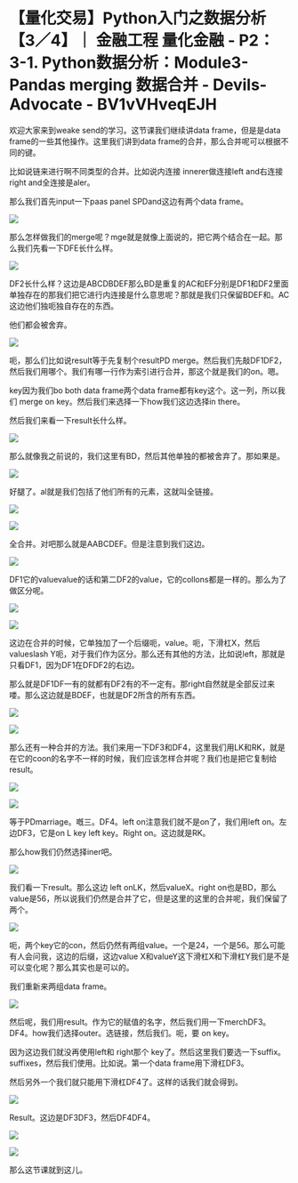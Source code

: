 # 【量化交易】Python入门之数据分析【3／4】｜ 金融工程 量化金融 - P2：3-1. Python数据分析：Module3-Pandas merging 数据合并 - Devils-Advocate - BV1vVHveqEJH

欢迎大家来到weake send的学习。这节课我们继续讲data frame，但是是data frame的一些其他操作。这里我们讲到data frame的合并，那么合并呢可以根据不同的键。

比如说链来进行啊不同类型的合并。比如说内连接 innerer做连接left and右连接right and全连接是aler。

那么我们首先input一下paas panel SPDand这边有两个data frame。

![](img/6e8c2113b6be5189d27504cdeeb09093_1.png)

那么怎样做我们的merge呢？mge就是就像上面说的，把它两个结合在一起。那么我们先看一下DFE长什么样。



![](img/6e8c2113b6be5189d27504cdeeb09093_3.png)

DF2长什么样？这边是ABCDBDEF那么BD是重复的AC和EF分别是DF1和DF2里面单独存在的那我们把它进行内连接是什么意思呢？那就是我们只保留BDEF和。AC这边他们独呃独自存在的东西。

他们都会被舍弃。

![](img/6e8c2113b6be5189d27504cdeeb09093_5.png)

呃，那么们比如说result等于先复制个resultPD merge。然后我们先敲DF1DF2，然后我们用哪个。我们有哪一行作为索引进行合并，那这个就是我们的on。嗯。

key因为我们bo both data frame两个data frame都有key这个。这一列，所以我们 merge on key。然后我们来选择一下how我们这边选择in there。

然后我们来看一下result长什么样。

![](img/6e8c2113b6be5189d27504cdeeb09093_7.png)

那么就像我之前说的，我们这里有BD，然后其他单独的都被舍弃了。那如果是。

![](img/6e8c2113b6be5189d27504cdeeb09093_9.png)

好腿了。al就是我们包括了他们所有的元素，这就叫全链接。

![](img/6e8c2113b6be5189d27504cdeeb09093_11.png)

![](img/6e8c2113b6be5189d27504cdeeb09093_12.png)

全合并。对吧那么就是AABCDEF。但是注意到我们这边。

![](img/6e8c2113b6be5189d27504cdeeb09093_14.png)

DF1它的valuevalue的话和第二DF2的value，它的collons都是一样的。那么为了做区分呢。



![](img/6e8c2113b6be5189d27504cdeeb09093_16.png)

![](img/6e8c2113b6be5189d27504cdeeb09093_17.png)

这边在合并的时候，它单独加了一个后缀呃，value。呃，下滑杠X，然后valueslash Y呃，对于我们作为区分。那么还有其他的方法，比如说left，那就是只看DF1，因为DF1在DFDF2的右边。

那么就是DF1DF一有的就都有DF2有的不一定有。那right自然就是全部反过来喽。那么这边就是BDEF，也就是DF2所含的所有东西。



![](img/6e8c2113b6be5189d27504cdeeb09093_19.png)

![](img/6e8c2113b6be5189d27504cdeeb09093_20.png)

那么还有一种合并的方法。我们来用一下DF3和DF4，这里我们用LK和RK，就是在它的coon的名字不一样的时候，我们应该怎样合并呢？我们也是把它复制给result。



![](img/6e8c2113b6be5189d27504cdeeb09093_22.png)

![](img/6e8c2113b6be5189d27504cdeeb09093_23.png)

等于PDmarriage。嘅三。DF4。left on注意我们就不是on了，我们用left on。左边DF3，它是on L key left key。Right on。这边就是RK。

那么how我们仍然选择iner吧。

![](img/6e8c2113b6be5189d27504cdeeb09093_25.png)

我们看一下result。那么这边 left onLK，然后valueX。right on也是BD，那么value是56，所以说我们仍然是合并了它，但是这里的这里的合并呢，我们保留了两个。



![](img/6e8c2113b6be5189d27504cdeeb09093_27.png)

呃，两个key它的con，然后仍然有两组value。一个是24，一个是56。那么可能有人会问我，这边的后缀，这边value X和valueY这下滑杠X和下滑杠Y我们是不是可以变化呢？那么其实也是可以的。

我们重新来两组data frame。

![](img/6e8c2113b6be5189d27504cdeeb09093_29.png)

然后呢，我们用result。作为它的赋值的名字，然后我们用一下merchDF3。DF4。how我们选择outer。选链接，然后我们。呃，要 on key。

因为这边我们就没再使用left和 right那个 key了。然后这里我们要选一下suffix。suffixes，然后我们使用。比如说。第一个data frame用下滑杠DF3。

然后另外一个我们就只能用下滑杠DF4了。这样的话我们就会得到。

![](img/6e8c2113b6be5189d27504cdeeb09093_31.png)

Result。这边是DF3DF3，然后DF4DF4。

![](img/6e8c2113b6be5189d27504cdeeb09093_33.png)

![](img/6e8c2113b6be5189d27504cdeeb09093_34.png)

那么这节课就到这儿。